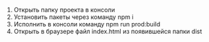 1. Открыть папку проекта в консоли
2. Установить пакеты через команду npm i
3. Исполнить в консоли команду npm run prod:build
4. Открыть в браузере файл index.html из появившейся папки dist
